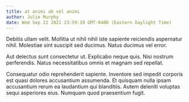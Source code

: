 ```yaml
---
title: at animi ab vel animi
author: Julie Murphy
date: Wed Sep 22 2021 23:59:19 GMT-0400 (Eastern Daylight Time)
---
```

Debitis ullam velit. Mollitia ut nihil nihil iste sapiente reiciendis aspernatur nihil. Molestiae sint suscipit sed ducimus. Natus ducimus vel error.

 Aut delectus sunt consectetur ut. Explicabo neque quis. Nisi nostrum perferendis. Natus necessitatibus omnis et magnam sed repellat.

 Consequatur odio reprehenderit sapiente. Inventore sed impedit corporis est quasi dolores accusantium assumenda. Et quisquam nulla ipsam accusantium rerum ea laudantium qui blanditiis. Autem deleniti voluptas sequi asperiores eius. Numquam quod praesentium fugit.